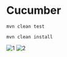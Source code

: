 # Cucumber
```
mvn clean test 
```
```
mvn clean install
```
![1](https://user-images.githubusercontent.com/81851675/152566144-b6f35eb2-9b0d-4d8f-a7f1-8a0c996f4713.png)
![2](https://user-images.githubusercontent.com/81851675/152566148-7937b1a7-2e4f-471f-802c-fa72b3d06c53.png)
